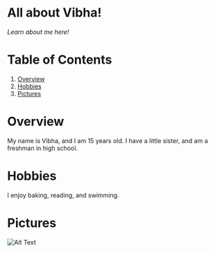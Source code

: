 
# **All about Vibha!**
*Learn about me here!*

# **Table of Contents**
1. [Overview](#overview)
2. [Hobbies](#hobbies)
3. [Pictures](#pictures)


# **Overview**
My name is Vibha, and I am 15 years old. I have a little sister, and am a freshman in high school. 

# **Hobbies**
I enjoy baking, reading, and swimming. 

# **Pictures**
<img src="https://docs.google.com/drawings/d/e/2PACX-1vQVRanGxsjYlU_dlZvHuuu_76MLIOqTAGBSSeT4AHFB60ZGs80awgc43acBLcFOZuKv8WLTIsFIq1b-/pub?w=960&amp;h=720" alt="Alt Text">


